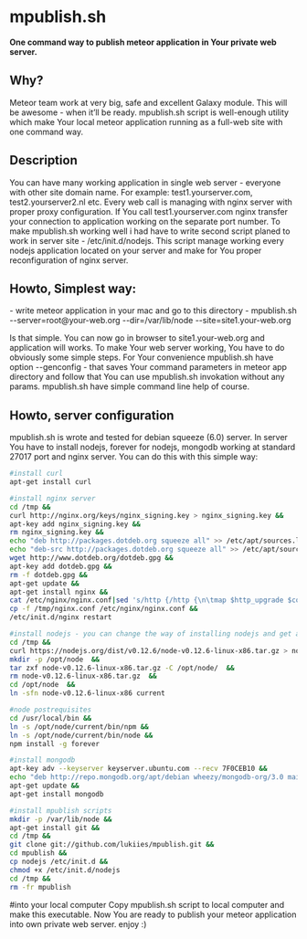 <h1>mpublish.sh</h1>

<b>One command way to publish meteor application in Your private web server.</b>

<h2>Why?</h2>
Meteor team work at very big, safe and excellent Galaxy module. This will be awesome - when it’ll be ready. mpublish.sh script is well-enough utility which make Your local meteor application running as a full-web site with one command way. 

<h2>Description</h2>
You can have many working application in single web server - everyone with other site domain name. For example: test1.yourserver.com, test2.yourserver2.nl etc. Every web call is managing with nginx server with proper proxy configuration. If You call test1.yourserver.com nginx transfer your connection to application working on the separate port number.
To make mpublish.sh working well i had have to write second script planed to work in server site - /etc/init.d/nodejs. This script manage working every nodejs application located on your server and make for You proper reconfiguration of nginx server.

<h2>Howto, Simplest way:</h2>
- write meteor application in your mac and go to this directory
- mpublish.sh --server=root@your-web.org --dir=/var/lib/node --site=site1.your-web.org

Is that simple. You can now go in browser to site1.your-web.org and application will works.
To make Your web server working, You have to do obviously some simple steps. For Your convenience mpublish.sh have option --genconfig - that saves Your command parameters in meteor app directory and follow that You can use mpublish.sh invokation without any params.
mpublish.sh have simple command line help of course.

<h2>Howto, server configuration</h2>
mpublish.sh is wrote and tested for debian squeeze (6.0) server.
In server You have to install nodejs, forever for nodejs, mongodb working at standard 27017 port and nginx server.
You can do this with this simple way:

```sh
#install curl
apt-get install curl

#install nginx server
cd /tmp && 
curl http://nginx.org/keys/nginx_signing.key > nginx_signing.key && 
apt-key add nginx_signing.key && 
rm nginx_signing.key && 
echo "deb http://packages.dotdeb.org squeeze all" >> /etc/apt/sources.list && 
echo "deb-src http://packages.dotdeb.org squeeze all" >> /etc/apt/sources.list && 
wget http://www.dotdeb.org/dotdeb.gpg && 
apt-key add dotdeb.gpg && 
rm -f dotdeb.gpg && 
apt-get update && 
apt-get install nginx && 
cat /etc/nginx/nginx.conf|sed 's/http {/http {\n\tmap $http_upgrade $connection_upgrade { default upgrade; ""      close; }\n/g' >/tmp/nginx.conf && 
cp -f /tmp/nginx.conf /etc/nginx/nginx.conf && 
/etc/init.d/nginx restart

#install nodejs - you can change the way of installing nodejs and get another version if you like
cd /tmp && 
curl https://nodejs.org/dist/v0.12.6/node-v0.12.6-linux-x86.tar.gz > node-v0.12.6-linux-x86.tar.gz && 
mkdir -p /opt/node  && 
tar zxf node-v0.12.6-linux-x86.tar.gz -C /opt/node/  && 
rm node-v0.12.6-linux-x86.tar.gz  && 
cd /opt/node  && 
ln -sfn node-v0.12.6-linux-x86 current

#node postrequisites
cd /usr/local/bin && 
ln -s /opt/node/current/bin/npm && 
ln -s /opt/node/current/bin/node &&
npm install -g forever

#install mongodb
apt-key adv --keyserver keyserver.ubuntu.com --recv 7F0CEB10 && 
echo "deb http://repo.mongodb.org/apt/debian wheezy/mongodb-org/3.0 main" | tee && /etc/apt/sources.list.d/mongodb-org-3.0.list && 
apt-get update && 
apt-get install mongodb

#install mpublish scripts
mkdir -p /var/lib/node && 
apt-get install git &&
cd /tmp &&
git clone git://github.com/lukiies/mpublish.git && 
cd mpublish &&
cp nodejs /etc/init.d && 
chmod +x /etc/init.d/nodejs
cd /tmp &&
rm -fr mpublish
```

#into your local computer
Copy mpublish.sh script to local computer and make this executable.
Now You are ready to publish your meteor application into own private web server.
enjoy :)
